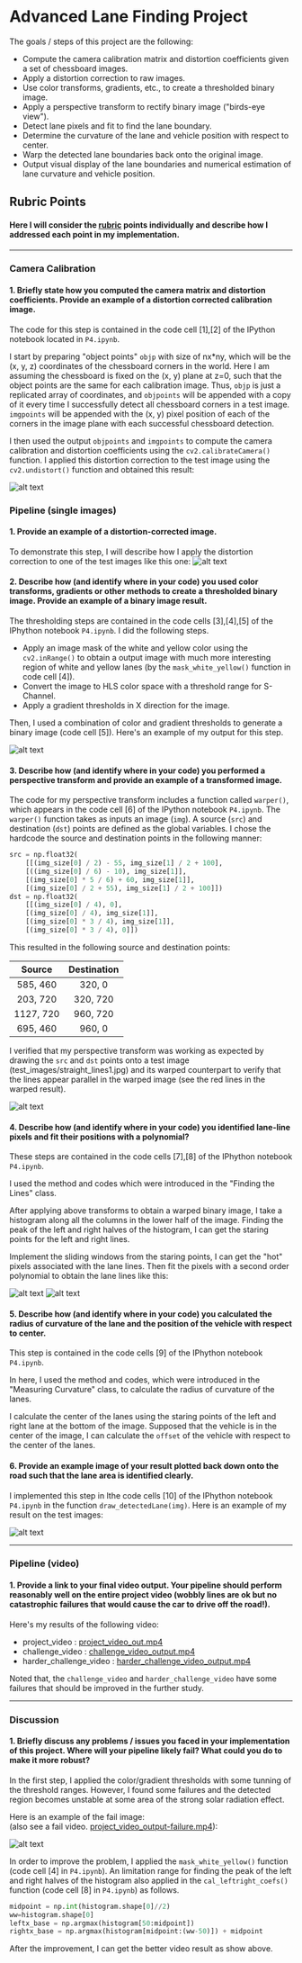 
# Advanced Lane Finding Project

The goals / steps of this project are the following:

* Compute the camera calibration matrix and distortion coefficients given a set of chessboard images.
* Apply a distortion correction to raw images.
* Use color transforms, gradients, etc., to create a thresholded binary image.
* Apply a perspective transform to rectify binary image ("birds-eye view").
* Detect lane pixels and fit to find the lane boundary.
* Determine the curvature of the lane and vehicle position with respect to center.
* Warp the detected lane boundaries back onto the original image.
* Output visual display of the lane boundaries and numerical estimation of lane curvature and vehicle position.

[//]: # (Image References)

[image1]: ./results_images/undistort_output1.png "Undistorted"
[image2]: ./results_images/undistort_output2.png "Undistorted"
[image3]: ./results_images/binary_combo_example.png "Binary Example"
[image4]: ./results_images/warped_straight_lines.png "Warp Example"
[image5]: ./results_images/color_fit_lines-1.png "Fit Visual"
[image6]: ./results_images/color_fit_lines-2.png "Fit Visual"
[image7]: ./results_images/example_output.png "Output"
[image8]: ./results_images/failure_example-1.png "Failure"

## Rubric Points

#### Here I will consider the [rubric](https://review.udacity.com/#!/rubrics/571/view)  points individually and describe how I addressed each point in my implementation.  

---

### Camera Calibration

#### 1. Briefly state how you computed the camera matrix and distortion coefficients. Provide an example of a distortion corrected calibration image.

The code for this step is contained in the code cell [1],[2] of the IPython notebook located in `P4.ipynb`.  

I start by preparing "object points" `objp` with size of nx*ny, which will be the (x, y, z) coordinates of the chessboard corners in the world. Here I am assuming the chessboard is fixed on the (x, y) plane at z=0, such that the object points are the same for each calibration image.  Thus, `objp` is just a replicated array of coordinates, and `objpoints` will be appended with a copy of it every time I successfully detect all chessboard corners in a test image.  `imgpoints` will be appended with the (x, y) pixel position of each of the corners in the image plane with each successful chessboard detection.  

I then used the output `objpoints` and `imgpoints` to compute the camera calibration and distortion coefficients using the `cv2.calibrateCamera()` function.  I applied this distortion correction to the test image using the `cv2.undistort()` function and obtained this result:

![alt text][image1]

### Pipeline (single images)

#### 1. Provide an example of a distortion-corrected image.

To demonstrate this step, I will describe how I apply the distortion correction to one of the test images like this one:
![alt text][image2]

#### 2. Describe how (and identify where in your code) you used color transforms, gradients or other methods to create a thresholded binary image.  Provide an example of a binary image result.

The thresholding steps are contained in the code cells [3],[4],[5] of the IPhython notebook `P4.ipynb`. I did the following steps.

* Apply an image mask of the white and yellow color using the `cv2.inRange()`  to obtain a output image with much more interesting region of white and yellow lanes (by the `mask_white_yellow()` function in code cell [4]).
* Convert the image to HLS color space with a threshold range for S-Channel.
* Apply a gradient thresholds in X direction for the image.

Then, I used a combination of color and gradient thresholds to generate a binary image (code cell [5]).  Here's an example of my output for this step.

![alt text][image3]

#### 3. Describe how (and identify where in your code) you performed a perspective transform and provide an example of a transformed image.

The code for my perspective transform includes a function called `warper()`, which appears in the code cell [6] of the IPython notebook `P4.ipynb`.  The `warper()` function takes as inputs an image (`img`). A source (`src`) and destination (`dst`) points are defined as the global variables. I chose the hardcode the source and destination points in the following manner:

```python
src = np.float32(
    [[(img_size[0] / 2) - 55, img_size[1] / 2 + 100],
    [((img_size[0] / 6) - 10), img_size[1]],
    [(img_size[0] * 5 / 6) + 60, img_size[1]],
    [(img_size[0] / 2 + 55), img_size[1] / 2 + 100]])
dst = np.float32(
    [[(img_size[0] / 4), 0],
    [(img_size[0] / 4), img_size[1]],
    [(img_size[0] * 3 / 4), img_size[1]],
    [(img_size[0] * 3 / 4), 0]])
```

This resulted in the following source and destination points:

| Source        | Destination   |
|:-------------:|:-------------:|
| 585, 460      | 320, 0        |
| 203, 720      | 320, 720      |
| 1127, 720     | 960, 720      |
| 695, 460      | 960, 0        |

I verified that my perspective transform was working as expected by drawing the `src` and `dst` points onto a test image (test_images/straight_lines1.jpg) and its warped counterpart to verify that the lines appear parallel in the warped image (see the red lines in the warped result).

![alt text][image4]

#### 4. Describe how (and identify where in your code) you identified lane-line pixels and fit their positions with a polynomial?

 These steps are contained in the code cells [7],[8] of the IPhython notebook `P4.ipynb`.

 I used the method and codes which were introduced in the "Finding the Lines" class.

After applying above transforms to obtain a warped binary image, I take a histogram along all the columns in the lower half of the image. Finding the peak of the left and right halves of the histogram, I can get the staring points for the left and right lines.

Implement the sliding windows from the staring points, I can get the "hot" pixels associated with the lane lines. Then fit the pixels with a second order polynomial to obtain the lane lines like this:

![alt text][image5]
![alt text][image6]

#### 5. Describe how (and identify where in your code) you calculated the radius of curvature of the lane and the position of the vehicle with respect to center.

This step is contained in the code cells [9] of the IPhython notebook `P4.ipynb`.

 In here, I used the method and codes, which were introduced in the "Measuring Curvature" class, to calculate the radius of curvature of the lanes.

I calculate the center of the  lanes using the staring points of the left and right lane at the bottom of the image.
Supposed that the vehicle is in the center of the image, I can calculate the `offset` of the vehicle with respect to the center of the lanes.   

#### 6. Provide an example image of your result plotted back down onto the road such that the lane area is identified clearly.

I implemented this step in lthe code cells [10] of the IPhython notebook `P4.ipynb` in the function `draw_detectedLane(img)`.  Here is an example of my result on the test images:

![alt text][image7]

---

### Pipeline (video)

#### 1. Provide a link to your final video output.  Your pipeline should perform reasonably well on the entire project video (wobbly lines are ok but no catastrophic failures that would cause the car to drive off the road!).

Here's my results of the following video:
* project_video : [project_video_out.mp4](./project_video_out.mp4)
* challenge_video : [challenge_video_output.mp4](./challenge_video_output.mp4)
* harder_challenge_video : [harder_challenge_video_output.mp4](./harder_challenge_video_output.mp4)

Noted that, the `challenge_video` and `harder_challenge_video` have some failures that should be improved in the further study.

---

### Discussion

#### 1. Briefly discuss any problems / issues you faced in your implementation of this project.  Where will your pipeline likely fail?  What could you do to make it more robust?

In the first step, I applied the color/gradient thresholds with some tunning of the threshold ranges. However, I found some failures and the detected region becomes unstable at some area of the strong solar radiation effect.

Here is an example of the fail image:  
(also see a fail video. [project_video_output-failure.mp4](./project_video_output-failure.mp4)):

 ![alt text][image8]

In order to improve the problem, I applied the `mask_white_yellow()` function (code cell [4] in `P4.ipynb`). An limitation range for finding the peak of the left and right halves of the histogram also applied in the `cal_leftright_coefs()` function (code cell [8] in `P4.ipynb`) as follows.

```python
midpoint = np.int(histogram.shape[0]//2)
ww=histogram.shape[0]
leftx_base = np.argmax(histogram[50:midpoint])
rightx_base = np.argmax(histogram[midpoint:(ww-50)]) + midpoint
```

After the improvement, I can get the better video result as show above.
